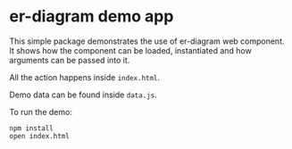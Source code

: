 # er-diagram demo app

This simple package demonstrates the use of er-diagram web component. It shows how the component can be loaded, instantiated and how arguments can be passed into it.

All the action happens inside `index.html`.

Demo data can be found inside `data.js`.

To run the demo:

    npm install
    open index.html

